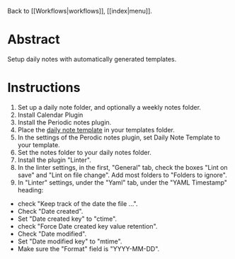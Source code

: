Back to [[Workflows|workflows]], [[index|menu]].
# Abstract
Setup daily notes with automatically generated templates.

# Instructions
1. Set up a daily note folder, and optionally a weekly notes folder.
2. Install Calendar Plugin
3. Install the Periodic notes plugin.
4. Place the [daily note template](https://raw.githubusercontent.com/mscott99/matthewscott-blog/main/files/daily%20note%20template.md) in your templates folder.
5. In the settings of the Perodic notes plugin, set Daily Note Template to your template.
6. Set the notes folder to your daily notes folder.
7. Install the plugin "Linter".
8. In the linter settings, in the first, "General" tab, check the boxes "Lint on save" and "Lint on file change". Add most folders to "Folders to ignore".
9. In "Linter" settings, under the "Yaml" tab, under the "YAML Timestamp" heading:
  - check "Keep track of the date the file ...".
  - Check "Date created". 
  - Set "Date created key" to "ctime".
  - check "Force Date created key value retention".
  - Check "Date modified".
  - Set "Date modified key" to "mtime".
  - Make sure the "Format" field is "YYYY-MM-DD".
